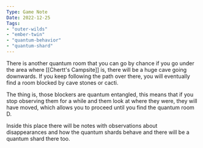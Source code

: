 ```yaml
---
Type: Game Note
Date: 2022-12-25
Tags:
- "outer-wilds"
- "ember-twin"
- "quantum-behavior"
- "quantum-shard"
---
```

There is another quantum room that you can go by chance if you go under the area where [[Chertt's Campsite]] is, there will be a huge cave going downwards. If you keep following the path over there, you will eventually find a room blocked by cave stones or cacti.

The thing is, those blockers are quantum entangled, this means that if you stop observing them for a while and them look at where they were, they will have moved, which allows you to proceed until you find the quantum room D.

Inside this place there will be notes with observations about disappearances and how the quantum shards behave and there will be a quantum shard there too.